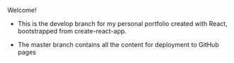Welcome!

- This is the develop branch for my personal portfolio created with React, bootstrapped from create-react-app.

- The master branch contains all the content for deployment to GitHub pages
